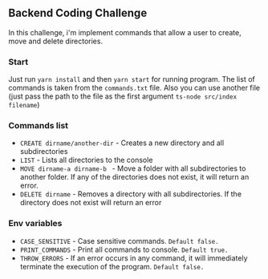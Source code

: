 ## Backend Coding Challenge

In this challenge, i'm implement commands that allow a user to create, move and delete directories.

### Start

Just run `yarn install` and then `yarn start` for running program.
The list of commands is taken from the `commands.txt` file. Also you can use another file (just pass the path to the file as the first argument `ts-node src/index filename`)

### Commands list

- `CREATE dirname/another-dir` - Creates a new directory and all subdirectories
- `LIST` - Lists all directories to the console
- `MOVE dirname-a dirname-b ` - Move a folder with all subdirectories to another folder. If any of the directories does not exist, it will return an error.
- `DELETE dirname` - Removes a directory with all subdirectories. If the directory does not exist will return an error

### Env variables

- `CASE_SENSITIVE` - Case sensitive commands. `Default false.`
- `PRINT_COMMANDS` - Print all commands to console. `Default true.`
- `THROW_ERRORS` - If an error occurs in any command, it will immediately terminate the execution of the program. `Default false.`